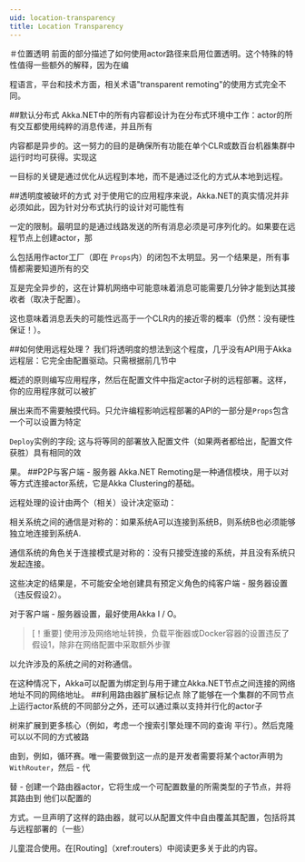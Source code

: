```yaml
---
uid: location-transparency
title: Location Transparency
---
```


 ＃位置透明
 前面的部分描述了如何使用actor路径来启用位置透明。这个特殊的特性值得一些额外的解释，因为在编

程语言，平台和技术方面，相关术语"transparent remoting"的使用方式完全不同。

 ##默认分布式 
Akka.NET中的所有内容都设计为在分布式环境中工作：actor的所有交互都使用纯粹的消息传递，并且所有

内容都是异步的。这一努力的目的是确保所有功能在单个CLR或数百台机器集群中运行时均可获得。实现这

一目标的关键是通过优化从远程到本地，而不是通过泛化的方式从本地到远程。

 

 ##透明度被破坏的方式
对于使用它的应用程序来说，Akka.NET的真实情况并非必须如此，因为针对分布式执行的设计对可能性有

一定的限制。最明显的是通过线路发送的所有消息必须是可序列化的。如果要在远程节点上创建actor，那

么包括用作actor工厂（即在 `Props`内）的闭包不太明显。另一个结果是，所有事情都需要知道所有的交

互是完全异步的，这在计算机网络中可能意味着消息可能需要几分钟才能到达其接收者（取决于配置）。

这也意味着消息丢失的可能性远高于一个CLR内的接近零的概率（仍然：没有硬性保证！）。


##如何使用远程处理？
 我们将透明度的想法到这个程度，几乎没有API用于Akka远程层：它完全由配置驱动。只需根据前几节中

概述的原则编写应用程序，然后在配置文件中指定actor子树的远程部署。这样，你的应用程序就可以被扩

展出来而不需要触摸代码。只允许编程影响远程部署的API的一部分是`Props`包含一个可以设置为特定

`Deploy`实例的字段; 这与将等同的部署放入配置文件（如果两者都给出，配置文件获胜）具有相同的效

果。
  ##P2P与客户端 - 服务器
Akka.NET Remoting是一种通信模块，用于以对等方式连接actor系统，它是Akka Clustering的基础。

远程处理的设计由两个（相关）设计决定驱动：

相关系统之间的通信是对称的：如果系统A可以连接到系统B，则系统B也必须能够独立地连接到系统A.

通信系统的角色关于连接模式是对称的：没有只接受连接的系统，并且没有系统只发起连接。

这些决定的结果是，不可能安全地创建具有预定义角色的纯客户端 - 服务器设置（违反假设2）。

对于客户端 - 服务器设置，最好使用Akka I / O。

> [！重要]
>使用涉及网络地址转换，负载平衡器或Docker容器的设置违反了假设1，除非在网络配置中采取额外步骤

以允许涉及的系统之间的对称通信。

在这种情况下，Akka可以配置为绑定到与用于建立Akka.NET节点之间连接的网络地址不同的网络地址。
##利用路由器扩展标记点 
除了能够在一个集群的不同节点上运行actor系统的不同部分之外，还可以通过乘以支持并行化的actor子

树来扩展到更多核心（例如，考虑一个搜索引擎处理不同的查询 平行）。然后克隆可以以不同的方式被路

由到，例如，循环赛。唯一需要做到这一点的是开发者需要将某个actor声明为`WithRouter`，然后 - 代

替 - 创建一个路由器actor，它将生成一个可配置数量的所需类型的子节点，并将其路由到 他们以配置的

方式。一旦声明了这样的路由器，就可以从配置文件中自由覆盖其配置，包括将其与远程部署的（一些）

儿童混合使用。在[Routing]（xref:routers）中阅读更多关于此的内容。
